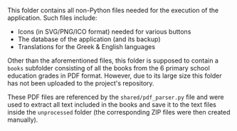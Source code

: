 This folder contains all non-Python files needed for the execution of the application. Such files include:

* Icons (in SVG/PNG/ICO format) needed for various buttons
* The database of the application (and its backup)
* Translations for the Greek & English languages

Other than the aforementioned files, this folder is supposed to contain a `books` subfolder consisting of all the books from the 6 primary school education grades in PDF format. However, due to its large size this folder has not been uploaded to the project's repository.

These PDF files are referenced by the `shared/pdf_parser.py` file and were used to extract all text included in the books and save it to the text files inside the `unprocessed` folder (the corresponding ZIP files were then created manually).
